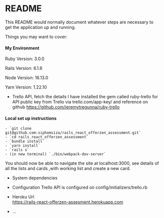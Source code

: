 # README

This README would normally document whatever steps are necessary to get the
application up and running.

Things you may want to cover:

#### My Environment

Ruby Version: 3.0.0

Rails Version: 6.1.6

Node Version: 16.13.0

Yarn Version: 1.22.10

* Trello API, fetch the details
  I have installed the gem called ruby-trello for API public key from Trello via trello.com/app-key/ and reference on github https://github.com/jeremytregunna/ruby-trello

#### Local set up instructions
    - `git clone git@github.com:siphomsiza/rails_react_offerzen_assessment.git`
    - `cd rails_react_offerzen_assessment`
    - `bundle install`
    - `yarn install`
    - `rails s`
    - (in new terminal) `./bin/webpack-dev-server`

  You should now be able to navigate the site at localhost:3000, see details of all the lists and cards ,with working list and create a new card.

* System dependencies

* Configuration
  Trello API is configured on config/initializers/trello.rb

* Heroku Url  
  https://rails-react-offerzen-assesment.herokuapp.com
* ...
